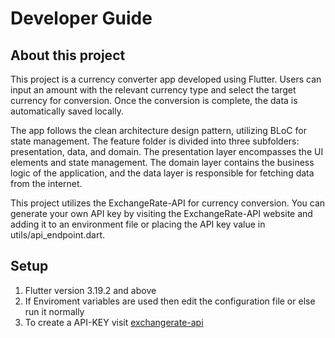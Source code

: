 # Developer Guide

## About this project
This project is a currency converter app developed using Flutter. Users can input an amount with the relevant currency type and select the target currency for conversion. Once the conversion is complete, the data is automatically saved locally.

The app follows the clean architecture design pattern, utilizing BLoC for state management. The feature folder is divided into three subfolders: presentation, data, and domain. The presentation layer encompasses the UI elements and state management. The domain layer contains the business logic of the application, and the data layer is responsible for fetching data from the internet.

This project utilizes the ExchangeRate-API for currency conversion. You can generate your own API key by visiting the ExchangeRate-API website and adding it to an environment file or placing the API key value in utils/api_endpoint.dart.

## Setup
1. Flutter version 3.19.2 and above
2. If Enviroment variables are used then edit the configuration file or else run it normally 
3. To create a API-KEY visit [exchangerate-api](https://www.exchangerate-api.com/)